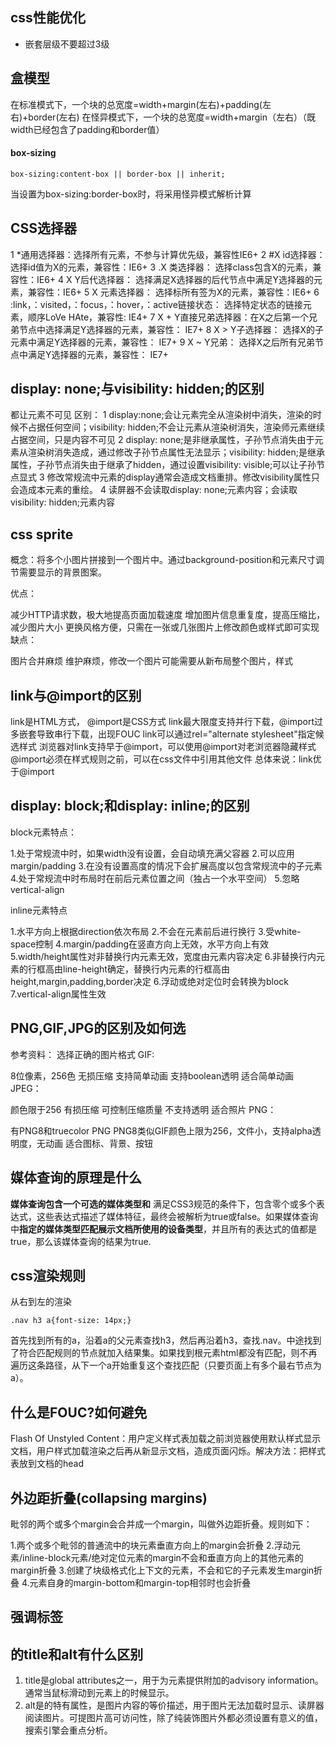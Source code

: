 ## css性能优化
- 嵌套层级不要超过3级

## 盒模型
在标准模式下，一个块的总宽度=width+margin(左右)+padding(左右)+border(左右)
在怪异模式下，一个块的总宽度=width+margin（左右）（既width已经包含了padding和border值）
#### box-sizing
```
box-sizing:content-box || border-box || inherit;
```
当设置为box-sizing:border-box时，将采用怪异模式解析计算

## CSS选择器
1 *通用选择器：选择所有元素，不参与计算优先级，兼容性IE6+
2 #X id选择器：选择id值为X的元素，兼容性：IE6+
3 .X 类选择器： 选择class包含X的元素，兼容性：IE6+
4 X Y后代选择器： 选择满足X选择器的后代节点中满足Y选择器的元素，兼容性：IE6+
5 X 元素选择器： 选择标所有签为X的元素，兼容性：IE6+
6 :link，：visited，：focus，：hover，：active链接状态： 选择特定状态的链接元素，顺序LoVe HAte，兼容性: IE4+
7 X + Y直接兄弟选择器：在X之后第一个兄弟节点中选择满足Y选择器的元素，兼容性： IE7+
8 X > Y子选择器： 选择X的子元素中满足Y选择器的元素，兼容性： IE7+
9 X ~ Y兄弟： 选择X之后所有兄弟节点中满足Y选择器的元素，兼容性： IE7+

## display: none;与visibility: hidden;的区别
都让元素不可见
区别：
1 display:none;会让元素完全从渲染树中消失，渲染的时候不占据任何空间；visibility: hidden;不会让元素从渲染树消失，渲染师元素继续占据空间，只是内容不可见
2 display: none;是非继承属性，子孙节点消失由于元素从渲染树消失造成，通过修改子孙节点属性无法显示；visibility: hidden;是继承属性，子孙节点消失由于继承了hidden，通过设置visibility: visible;可以让子孙节点显式
3 修改常规流中元素的display通常会造成文档重排。修改visibility属性只会造成本元素的重绘。
4 读屏器不会读取display: none;元素内容；会读取visibility: hidden;元素内容

## css sprite
概念：将多个小图片拼接到一个图片中。通过background-position和元素尺寸调节需要显示的背景图案。

优点：

减少HTTP请求数，极大地提高页面加载速度
增加图片信息重复度，提高压缩比，减少图片大小
更换风格方便，只需在一张或几张图片上修改颜色或样式即可实现
缺点：

图片合并麻烦
维护麻烦，修改一个图片可能需要从新布局整个图片，样式

## link与@import的区别
link是HTML方式， @import是CSS方式
link最大限度支持并行下载，@import过多嵌套导致串行下载，出现FOUC
link可以通过rel="alternate stylesheet"指定候选样式
浏览器对link支持早于@import，可以使用@import对老浏览器隐藏样式
@import必须在样式规则之前，可以在css文件中引用其他文件
总体来说：link优于@import

## display: block;和display: inline;的区别
block元素特点：

1.处于常规流中时，如果width没有设置，会自动填充满父容器 2.可以应用margin/padding 3.在没有设置高度的情况下会扩展高度以包含常规流中的子元素 4.处于常规流中时布局时在前后元素位置之间（独占一个水平空间） 5.忽略vertical-align

inline元素特点

1.水平方向上根据direction依次布局 2.不会在元素前后进行换行 3.受white-space控制 4.margin/padding在竖直方向上无效，水平方向上有效 5.width/height属性对非替换行内元素无效，宽度由元素内容决定 6.非替换行内元素的行框高由line-height确定，替换行内元素的行框高由height,margin,padding,border决定 6.浮动或绝对定位时会转换为block 7.vertical-align属性生效

##  PNG,GIF,JPG的区别及如何选
参考资料： 选择正确的图片格式 GIF:

8位像素，256色
无损压缩
支持简单动画
支持boolean透明
适合简单动画
JPEG：

颜色限于256
有损压缩
可控制压缩质量
不支持透明
适合照片
PNG：

有PNG8和truecolor PNG
PNG8类似GIF颜色上限为256，文件小，支持alpha透明度，无动画
适合图标、背景、按钮


## 媒体查询的原理是什么
**媒体查询包含一个可选的媒体类型和**
满足CSS3规范的条件下，包含零个或多个表达式，这些表达式描述了媒体特征，最终会被解析为true或false。如果媒体查询中**指定的媒体类型匹配展示文档所使用的设备类型**，并且所有的表达式的值都是true，那么该媒体查询的结果为true.

## css渲染规则
从右到左的渲染
```
.nav h3 a{font-size: 14px;}
```
首先找到所有的a，沿着a的父元素查找h3，然后再沿着h3，查找.nav。中途找到了符合匹配规则的节点就加入结果集。如果找到根元素html都没有匹配，则不再遍历这条路径，从下一个a开始重复这个查找匹配（只要页面上有多个最右节点为a）。



## 什么是FOUC?如何避免
Flash Of Unstyled Content：用户定义样式表加载之前浏览器使用默认样式显示文档，用户样式加载渲染之后再从新显示文档，造成页面闪烁。解决方法：把样式表放到文档的head

## 外边距折叠(collapsing margins)
毗邻的两个或多个margin会合并成一个margin，叫做外边距折叠。规则如下：

1.两个或多个毗邻的普通流中的块元素垂直方向上的margin会折叠
2.浮动元素/inline-block元素/绝对定位元素的margin不会和垂直方向上的其他元素的margin折叠
3.创建了块级格式化上下文的元素，不会和它的子元素发生margin折叠
4.元素自身的margin-bottom和margin-top相邻时也会折叠

## 强调标签


## <img>的title和alt有什么区别
1. title是global attributes之一，用于为元素提供附加的advisory information。通常当鼠标滑动到元素上的时候显示。
2. alt是<img>的特有属性，是图片内容的等价描述，用于图片无法加载时显示、读屏器阅读图片。可提图片高可访问性，除了纯装饰图片外都必须设置有意义的值，搜索引擎会重点分析。
